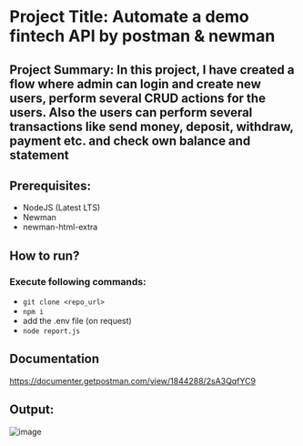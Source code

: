 # Project Title: Automate a demo fintech API by postman & newman
## Project Summary: In this project, I have created a flow where admin can login and create new users, perform several CRUD actions for the users. Also the users can perform several transactions like send money, deposit, withdraw, payment etc. and check own balance and statement

## Prerequisites:
- NodeJS (Latest LTS)
- Newman
- newman-html-extra

## How to run?
### Execute following commands:
- ``` git clone <repo_url> ```
-  ``` npm i ```
-   add the .env file (on request)
-    ``` node report.js ```
  
## Documentation
https://documenter.getpostman.com/view/1844288/2sA3QqfYC9

## Output:
![image](https://github.com/salmansrabon/dmoney-collection-b11/assets/48891202/e34f5400-942a-47e8-990d-7be1acb16b1b)
